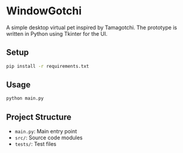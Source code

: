 # WindowGotchi

A simple desktop virtual pet inspired by Tamagotchi. The prototype is written in
Python using Tkinter for the UI.

## Setup

```bash
pip install -r requirements.txt
```

## Usage

```bash
python main.py
```

## Project Structure

- `main.py`: Main entry point
- `src/`: Source code modules
- `tests/`: Test files
